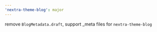```yaml
---
'nextra-theme-blog': major
---
```


remove `BlogMetadata.draft`, support _meta files for `nextra-theme-blog`
